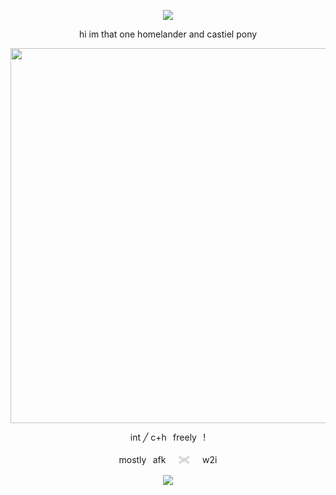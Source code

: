 <p align="center">
  <img src="https://komarev.com/ghpvc/?username=cxstiiel&color=red&style=plasic&abbreviated=true&label=𓆩♡𓆪">
</p>
<p align="center">
  hi im that one homelander and castiel pony
</p>

<p align="center">
  <img src="https://64.media.tumblr.com/d7dc78f6634a210f5d711ad9010d20c3/4d131a85d53bafcd-a2/s2048x3072/6639d7bceec3b97fbfeba9ecaf99b6d112e4a7a7.pnj" width="600">
</p>

<p align="center">
int ‎╱ ‎c+h⠀freely⠀!
</p>

<p align="center">
mostly⠀afk⠀⠀𓏵⠀⠀w2i
</p>

<p align="center">
<img src="https://spotify-github-profile.kittinanx.com/api/view?uid=8qjzua4g5ryvk12mr2oq10sp4&cover_image=true&theme=novatorem&show_offline=false&background_color=121212&interchange=false&bar_color=53b14f&bar_color_cover=true">
</p>
